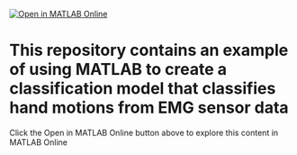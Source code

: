 [![Open in MATLAB Online](https://www.mathworks.com/images/responsive/global/open-in-matlab-online.svg)](https://matlab.mathworks.com/open/github/v1?repo=armandogarcia17/Intro-to-MATLAB-for-Classification&file=https://github.com/armandogarcia17/Intro-to-MATLAB-for-Classification\EMG\Supervised_wStatisticalFeatures)

# This repository contains an example of using MATLAB to create a classification model that classifies hand motions from EMG sensor data

Click the Open in MATLAB Online button above to explore this content in MATLAB Online

